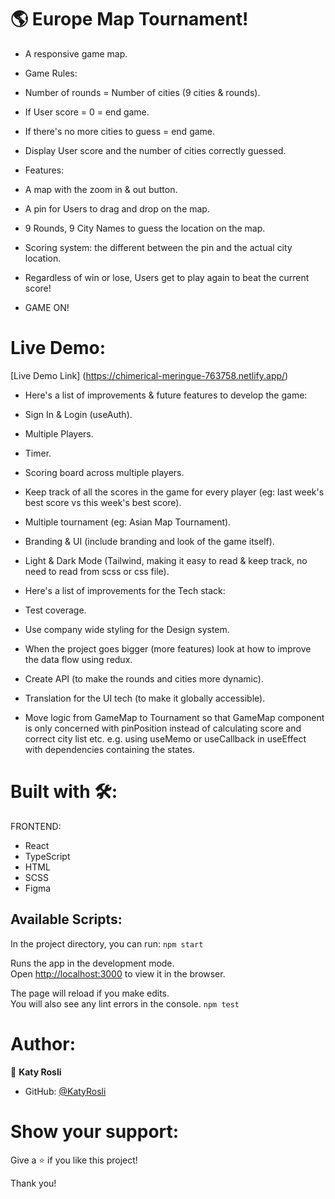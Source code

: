 # 🌎 Europe Map Tournament!

- A responsive game map.

- Game Rules: 
- Number of rounds = Number of cities (9 cities & rounds).
- If User score = 0 = end game.
- If there's no more cities to guess = end game.
- Display User score and the number of cities correctly guessed. 

- Features: 
- A map with the zoom in & out button.
- A pin for Users to drag and drop on the map.
- 9 Rounds, 9 City Names to guess the location on the map.
- Scoring system: the different between the pin and the actual city location.
- Regardless of win or lose, Users get to play again to beat the current score!

- GAME ON!

# Live Demo:
[Live Demo Link] (https://chimerical-meringue-763758.netlify.app/)

- Here's a list of improvements & future features to develop the game:
- Sign In & Login (useAuth).
- Multiple Players.
- Timer.
- Scoring board across multiple players.
- Keep track of all the scores in the game for every player (eg: last week's best score vs 
  this  week's best score).
- Multiple tournament (eg: Asian Map Tournament).
- Branding & UI (include branding and look of the game itself).
- Light & Dark Mode (Tailwind, making it easy to read & keep track, no need to read from scss or css file).

- Here's a list of improvements for the Tech stack:
- Test coverage.
- Use company wide styling for the Design system.
- When the project goes bigger (more features) look at how to improve the data flow using redux.
- Create API (to make the rounds and cities more dynamic).
- Translation for the UI tech (to make it globally accessible).
- Move logic from GameMap to Tournament so that GameMap component is only concerned with pinPosition instead of calculating score and correct city list etc. e.g. using useMemo or useCallback in useEffect with dependencies containing the states.

# Built with 🛠️:
FRONTEND:
- React
- TypeScript
- HTML
- SCSS
- Figma

## Available Scripts:
In the project directory, you can run:
`npm start`

Runs the app in the development mode.\
Open [http://localhost:3000](http://localhost:3000) to view it in the browser.

The page will reload if you make edits.\
You will also see any lint errors in the console.
`npm test`

# Author:
👩 **Katy Rosli**
- GitHub: [@KatyRosli](https://github.com/KatyRosli)

# Show your support:
Give a ⭐️ if you like this project!

Thank you!
